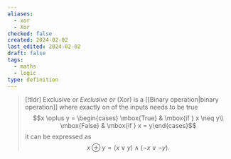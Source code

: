 ```yaml
---
aliases:
  - xor
  - Xor
checked: false
created: 2024-02-02
last_edited: 2024-02-02
draft: false
tags:
  - maths
  - logic
type: definition
---
```

>[!tldr] Exclusive or
>*Exclusive or* (Xor) is a [[Binary operation|binary operation]] where exactly on of the inputs needs to be true
>$$x \oplus y = \begin{cases} \mbox{True} & \mbox{if } x \neq y\\ \mbox{False} & \mbox{if } x = y\end{cases}$$
>it can be expressed as
>$$x \oplus y = (x \lor y) \land (\lnot x \lor \lnot y).$$

